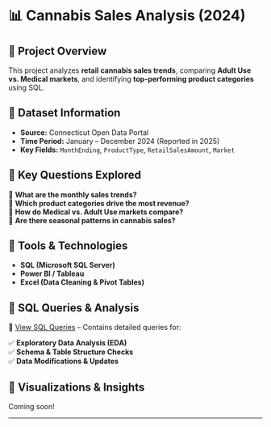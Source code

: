 # 📊 Cannabis Sales Analysis (2024) 

## 📌 Project Overview
This project analyzes **retail cannabis sales trends**, comparing **Adult Use vs. Medical markets**, and identifying **top-performing product categories** using SQL.

## 📌 Dataset Information
- **Source:** Connecticut Open Data Portal
- **Time Period:** January – December 2024 (Reported in 2025)
- **Key Fields:** `MonthEnding`, `ProductType`, `RetailSalesAmount`, `Market`

## 📌 Key Questions Explored
🔹 **What are the monthly sales trends?**  
🔹 **Which product categories drive the most revenue?**  
🔹 **How do Medical vs. Adult Use markets compare?**  
🔹 **Are there seasonal patterns in cannabis sales?**  

## 📌 Tools & Technologies
- **SQL (Microsoft SQL Server)**
- **Power BI / Tableau**
- **Excel (Data Cleaning & Pivot Tables)**  

## 📌 SQL Queries & Analysis
📂 [View SQL Queries](SQL_Queries.md) – Contains detailed queries for:

✅ **Exploratory Data Analysis (EDA)**  
✅ **Schema & Table Structure Checks**  
✅ **Data Modifications & Updates**  

## 📌 Visualizations & Insights
Coming soon!   

---
